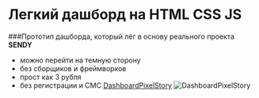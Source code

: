 # Легкий дашборд на HTML CSS JS

###Прототип дашборда, который лёг в основу реального проекта **SENDY**
- можно перейти на темную сторону
- без сборщиков и фреймворков
- прост как 3 рубля
- без регистрации и СМС
[DashboardPixelStory](https://pure-dashboard-c76f2.web.app/)
![DashboardPixelStory](https://ltdfoto.ru/images/2023/07/14/DashboardPixelStory.png)
